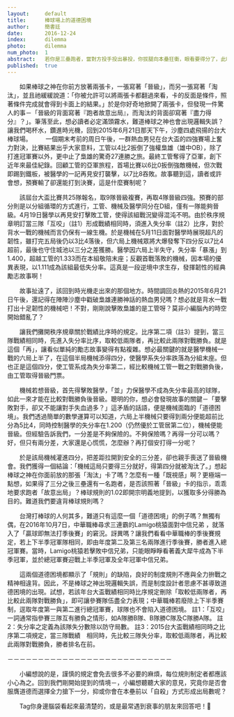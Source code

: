```yaml
---
layout:     default
title:      棒球場上的道德困境
author:     簡書廷
date:       2016-12-24
index:      dilemma
photo:      dilemma
num_photo:  1
abstract:   若你是三壘跑者，當對方投手投出暴投，你拔腿向本壘狂衝，眼看要得分了，此時棒球之神對你小聲地說：「如果你『故意出局』，球隊就晉級；而『再得一分』會招致淘汰。」此時的你會怎麼做呢？
published:  true
---
```


　　如果棒球之神在你前方放著兩張卡，一張寫著「晉級」，而另一張寫著「淘汰」，並且祂緩緩說道：「你被允許可以將兩張卡都翻過來看，卡的反面是條件，照著條件完成就會得到卡面上的結果。」於是你好奇地掀開了兩張卡，但發現一件驚人的事－「晉級的背面寫著『跑者故意出局』，而淘汰的背面卻寫著『盡力得分』？」。筆落至此，想必讀者必定滿頭霧水，難道棒球之神也會出現邏輯失誤？讓我們喝杯水，鑽進時光機，回到2015年6月21日那天下午，沙塵四處飛揚的台大棒球場。
　　一個期末考前的周日午後，一群熱血男兒在台大盃的四強賽場上奮力對決，比賽結果出乎大家意料，工管以4比2扳倒了強權梟雄（雄中OB），除了打進冠軍賽以外，更中止了梟雄的驚奇27連勝之旅。最終工管奪得了亞軍，創下近年來最佳紀錄。回顧工管的亞軍旅程，首場比賽以6比0扳倒強敵機械，但次戰即踢到鐵板，被醫學的一記再見安打襲擊，以7比8吞敗。故事聽到這，讀者或許會想，預賽輸了卻還能打到決賽，這是什麼賽制呢？

　　該屆台大盃比賽共25隊報名，取9隊晉級複賽，再取4隊晉級四強。預賽的部分則是以分組循環的方式進行，工管、機械及醫學同分在D組，僅有一隊能夠晉級。4月19日醫學以再見安打擊敗工管，使得該組戰況變得混沌不明。由於秩序規章明訂當三隊「互咬」（註1）形成戰績相同時，須進入失分率（註2）比序，對於背水一戰的機械而言仍保有一線生機。於是機械在5月11日面對醫學時展現超凡的韌性，雖打完五局後仍以3比4落後，但六局上機械眾將大爆發奪下四分反以7比4超前，最後也守住城池以三分之差獲勝。醫學因六局上半失守，失分率「暴漲」到1.400，超越工管的1.333而在本組敬陪末座；反觀首戰落敗的機械，因本場的優異表現，以1.111成為該組最低失分率。這真是一段逆境中求生存，發揮韌性的經典勵志故事啊！

　　故事扯遠了，該回到時光機走出來的那個地方。時間調回炎熱的2015年6月21日午後，還記得在陣陣沙塵中戳破梟雄連勝神話的熱血男兒嗎？想必就是背水一戰打出十足韌性的機械吧！不對，剛剛說擊敗梟雄的是工管呀？莫非小編腦內的時空開始錯亂了？

　　讓我們攤開秩序規章關於戰績比序時的規定。比序第二項（註3）提到，當三隊戰績相同時，先進入失分率比序，取較低兩隊者，再比較此兩隊對戰勝負。就是這個「再」，讓看似單純的勵志故事變得有點複雜。想必最關鍵的就是醫學機械一戰的六局上半了，在這個半局機械添得四分，使醫學系失分率跌落為分組末座。但也正是這個四分，使工管系成為失分率第二，經比較機械工管一戰之對戰勝負後，由工管取得晉級門票。

　　機械若想晉級，首先得擊敗醫學，「並」力保醫學不成為失分率最高的球隊，如此一來才能在比較對戰勝負後晉級。聰明的你，想必會發現故事的關鍵－「要擊敗對手，卻又不能讓對手失血過多？」這矛盾的話語，便是機械面臨的「道德困境」。我們透過簡單的數學運算可以知道，六局上半機械只要得到兩分便能超前比分為5比4，同時控制醫學的失分率在1.200（仍然優於工管居第二位），機械便能晉級。但經驗告訴我們，一分差是不夠保險的。不夠保險嗎？再得一分可以嗎？好，但只有兩分差，大家還是心慌慌，怎麼辦？再打個安打得一分呢？

　　於是該局機械灌進四分，把差距拉開到安全的三分差，卻也親手喪送了晉級機會。我們獲得一個結論：「機械這局只要得三分就好，得第四分就被淘汰了。」想起棒球之神在你面前放的那張「淘汰」卡了嗎？怎麼有一種「既視感」啊？更極端一點想，如果得了三分之後三壘還有一名跑者，是否該照著「晉級」卡的指示，乖乖地要求跑者「故意出局」？棒球規則的1.02即開宗明義地提到，以獲取多分得勝為目的。難道我們要違背棒球規則嗎？

　　台灣打棒球的人何其多，難道只有這麼一個「道德困境」的例子嗎？無獨有偶，在2016年10月7日，中華職棒尋求三連霸的Lamigo桃猿面對中信兄弟 ，就落入了「贏球即無法打季後賽」的窘況。訝異嗎？讓我們看看中華職棒的季後賽規定，若上下半季冠軍隊相同，即由年度第二及第三名兩隊進行季後賽，勝者進入總冠軍賽。當時，Lamigo桃猿若擊敗中信兄弟，只能眼睜睜看著義大犀牛成為下半季冠軍，並於總冠軍賽迎戰上半季冠軍及全年冠軍中信兄弟。

　　這兩個道德困境都顯示了「規則」的缺陷，良好的制度規則不應與全力拚戰之精神相違背。因此，不是棒球之神出現邏輯失誤，而是制度設計者思慮不甚導致道德困境的出現。試想，若該年台大盃戰績相同時比序規定刪除「取較低兩隊者，再比較此兩隊對戰勝負」，即可讓參賽隊伍盡全力表現；中華職棒若廢除上下半季賽制，逕取年度第一與第二進行總冠軍賽，球隊也不會陷入道德困境。
註1：「互咬」一詞通常指參賽三隊互有勝負之情形，如A隊勝B隊、B隊勝C隊及C隊勝A隊。
註2：失分率之定義為該隊失分數除以防守局數。
註3：2015台大盃戰績相同時之比序第二項規定，當三隊戰績　相同時，先比較三隊失分率，取較低兩隊者，再比較此兩隊對戰勝負，勝者排名在前。

－－－－－－－－－－－－－－－－－－－－－－－－－－－

　　小編想說的是，謹慎的規定會免去很多不必要的麻煩，每位規則制定者都應該小心為之。回到我們剛開始提到的情境－，小編想聽聽大家的意見，究竟你是否會服膺道德而選擇全力搶下一分，抑或你會在本壘前以「自殺」方式形成出局數呢？

　　Tag你身邊腦袋看起來最清楚的，或是最常遇到衰事的朋友來回答吧！
